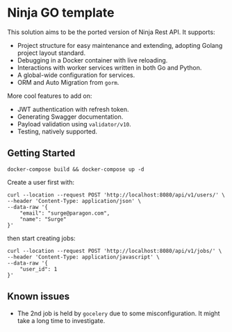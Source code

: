 # Ninja GO template

This solution aims to be the ported version of Ninja Rest API. It supports:
- Project structure for easy maintenance and extending, adopting Golang project layout standard.
- Debugging in a Docker container with live reloading.
- Interactions with worker services written in both Go and Python.
- A global-wide configuration for services.
- ORM and Auto Migration from `gorm`.

More cool features to add on:
- JWT authentication with refresh token.
- Generating Swagger documentation.
- Payload validation using `validator/v10`.
- Testing, natively supported.

## Getting Started
```
docker-compose build && docker-compose up -d
```

Create a user first with:
```
curl --location --request POST 'http://localhost:8080/api/v1/users/' \
--header 'Content-Type: application/json' \
--data-raw '{
    "email": "surge@paragon.com",
    "name": "Surge"
}'
```

then start creating jobs:
```
curl --location --request POST 'http://localhost:8080/api/v1/jobs/' \
--header 'Content-Type: application/javascript' \
--data-raw '{
    "user_id": 1
}'
```

## Known issues
- The 2nd job is held by `gocelery` due to some misconfiguration. It might take a long time to investigate.
